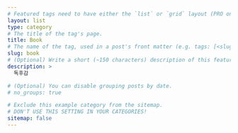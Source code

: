 ```yaml
---
# Featured tags need to have either the `list` or `grid` layout (PRO only).
layout: list
type: category
# The title of the tag's page.
title: Book
# The name of the tag, used in a post's front matter (e.g. tags: [<slug>]).
slug: book
# (Optional) Write a short (~150 characters) description of this featured tag.
description: >
  독후감

# (Optional) You can disable grouping posts by date.
# no_groups: true

# Exclude this example category from the sitemap.
# DON'T USE THIS SETTING IN YOUR CATEGORIES!
sitemap: false
---
```

